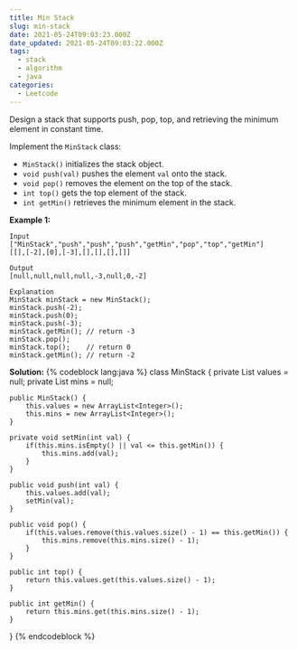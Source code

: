 ```yaml
---
title: Min Stack
slug: min-stack
date: 2021-05-24T09:03:23.000Z
date_updated: 2021-05-24T09:03:22.000Z
tags: 
  - stack
  - algorithm
  - java
categories:
  - Leetcode
---
```


Design a stack that supports push, pop, top, and retrieving the minimum element in constant time.

Implement the `MinStack` class:

- `MinStack()` initializes the stack object.
- `void push(val)` pushes the element `val` onto the stack.
- `void pop()` removes the element on the top of the stack.
- `int top()` gets the top element of the stack.
- `int getMin()` retrieves the minimum element in the stack.

**Example 1:**

    Input
    ["MinStack","push","push","push","getMin","pop","top","getMin"]
    [[],[-2],[0],[-3],[],[],[],[]]
    
    Output
    [null,null,null,null,-3,null,0,-2]
    
    Explanation
    MinStack minStack = new MinStack();
    minStack.push(-2);
    minStack.push(0);
    minStack.push(-3);
    minStack.getMin(); // return -3
    minStack.pop();
    minStack.top();    // return 0
    minStack.getMin(); // return -2

**Solution:**
{% codeblock lang:java %}
class MinStack {
    private List<Integer> values = null;
    private List<Integer> mins = null;
    
    public MinStack() {
        this.values = new ArrayList<Integer>();
        this.mins = new ArrayList<Integer>();
    }
    
    private void setMin(int val) {
        if(this.mins.isEmpty() || val <= this.getMin()) {
            this.mins.add(val);
        } 
    }
    
    public void push(int val) {
        this.values.add(val);
        setMin(val);
    }
    
    public void pop() {
        if(this.values.remove(this.values.size() - 1) == this.getMin()) {
            this.mins.remove(this.mins.size() - 1);
        }
    }
    
    public int top() {
        return this.values.get(this.values.size() - 1);
    }
    
    public int getMin() {
        return this.mins.get(this.mins.size() - 1);
    }
}
{% endcodeblock %}

